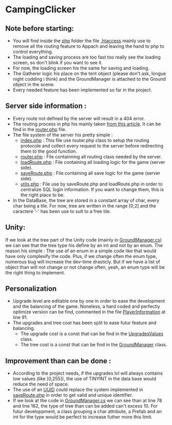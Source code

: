 # CampingClicker

## Note before starting:

* You will find inside the [php](/PHP/) folder the file [.htaccess](/PHP/.htaccess) mainly use to remove all the routing feature to Appach and leaving the hand to php to control everything.
* The loading and saving process are too fast too really see the loading screen, so don't blink if you want to see it.
* For now, the loading screen his the same for saving and loading. 
* The Gatherer logic his place on the tent object (please don't ask, longue night codding i think) and the GroundManager is attached to the Ground object in the scene. 
* Every needed feature has been implemented so far in the project.

## Server side information : 

* Every route not defined by the server will result in a 404 error.
* The routing process in php his mainly taken [from this article](https://grafikart.fr/tutoriels/router-628). It can be find in the [router.php](PHP/router.php) file.
* The file system of the server his pretty simple :
    * [index.php](PHP/index.php) : This file use router.php class to setup the routing protocole and collect every request to the server before redirecting them to the good function.
    * [router.php](PHP/router.php) : File containning all routing class needed by the server.
    * [loadRoute.php](PHP/loadRoute.php) : File containing all loading logic for the game (server side).
    * [saveRoute.php](PHP/saveRoute.php) : File containing all save logic for the game (server side).
    * [utils.php](PHP/utils.php) : File use by saveRoute.php and loadRoute.php in order to centralize SQL login information. If you want to change them, this is the right place to be.
* In the DataBase, the tree are stored in a constant array of char, every char being a tile. For now, tree are written in the range [0,2] and the caractere '-' has been use to suit to a free tile. 

## Unity: 

If we look at the tree part of the Unity code (mainly in [GroundManager.cs](Unity/Assets/Scripts/GroundManager.cs)) we can see that the tree type his define by an int and not by an enum. The reason his simple : The use of an enum in a simple code like that would have only complexify the code. Plus, if we change often the enum type, numerous bug will increase the dev-time drasticly. But if we have a list of object than will not change or not change often, yeah, an enum type will be the right thing to implement.

## Personalization

* Upgrade level are editable one by one in order to ease the development and the balancing of the game. Noneless, a hard coded and perfectly optimize version can be find, commented in the file [PlayerInformation](Unity/Assets/Scripts/PlayerInformation.cs) at line 91.
* The upgrades and tree cost has been split to ease futur feature and balancing.
   * The upgrade cost is a const that can be find in the [UpgradesValues](Unity/Assets/Scripts/Data/UpgradesValues.cs) class.
   * The tree cost is a const that can be find in the [GroundManager](Unity/Assets/Scripts/GroundManager.cs) class.


## Improvement than can be done :

* According to the project needs, if the upgrades lvl will always contains low values (like [0,255]), the use of TINYINT in the data base would reduce the need of space. 
* The use of an [UUID](https://fr.wikipedia.org/wiki/Universally_unique_identifier) could replace the system implemented in [saveRoute.php](PHP/saveRoute.php) in order to get valid and unique identifier.
* If we look at the code in [GroundManager.cs](Unity/Assets/Scripts/GroundManager.cs) we can see than at line 78 and line 162, the type of tree than can be added can't excess 10. For futur developpment, a class grouping a char attribute, a Prefab and an int for the type would be perfect to increase futher more this limit. 
 
